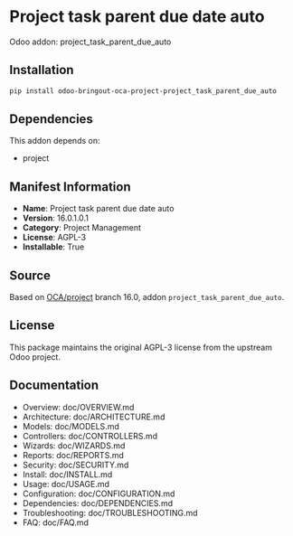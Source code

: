 # Project task parent due date auto

Odoo addon: project_task_parent_due_auto

## Installation

```bash
pip install odoo-bringout-oca-project-project_task_parent_due_auto
```

## Dependencies

This addon depends on:
- project

## Manifest Information

- **Name**: Project task parent due date auto
- **Version**: 16.0.1.0.1
- **Category**: Project Management
- **License**: AGPL-3
- **Installable**: True

## Source

Based on [OCA/project](https://github.com/OCA/project) branch 16.0, addon `project_task_parent_due_auto`.

## License

This package maintains the original AGPL-3 license from the upstream Odoo project.

## Documentation

- Overview: doc/OVERVIEW.md
- Architecture: doc/ARCHITECTURE.md
- Models: doc/MODELS.md
- Controllers: doc/CONTROLLERS.md
- Wizards: doc/WIZARDS.md
- Reports: doc/REPORTS.md
- Security: doc/SECURITY.md
- Install: doc/INSTALL.md
- Usage: doc/USAGE.md
- Configuration: doc/CONFIGURATION.md
- Dependencies: doc/DEPENDENCIES.md
- Troubleshooting: doc/TROUBLESHOOTING.md
- FAQ: doc/FAQ.md
